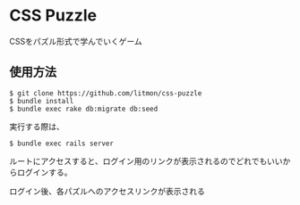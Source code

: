 # CSS Puzzle

CSSをパズル形式で学んでいくゲーム

## 使用方法

```
$ git clone https://github.com/litmon/css-puzzle
$ bundle install
$ bundle exec rake db:migrate db:seed
```

実行する際は、

```
$ bundle exec rails server
```

ルートにアクセスすると、ログイン用のリンクが表示されるのでどれでもいいからログインする。

ログイン後、各パズルへのアクセスリンクが表示される
